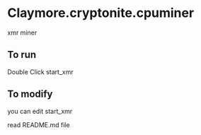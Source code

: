 # Claymore.cryptonite.cpuminer
xmr miner

## To run
Double Click start_xmr

## To modify
you can edit start_xmr


read README.md file
